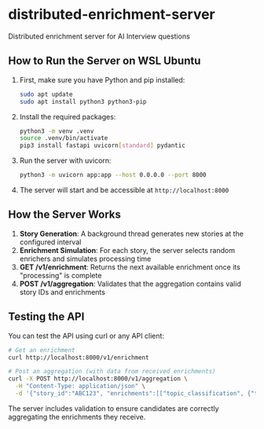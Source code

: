 # distributed-enrichment-server
Distributed enrichment server for AI Interview questions

## How to Run the Server on WSL Ubuntu

1. First, make sure you have Python and pip installed:
   ```bash
   sudo apt update
   sudo apt install python3 python3-pip
   ```

2. Install the required packages:
   ```bash
   python3 -m venv .venv
   source .venv/bin/activate
   pip3 install fastapi uvicorn[standard] pydantic
   ```

3. Run the server with uvicorn:
   ```bash
   python3 -m uvicorn app:app --host 0.0.0.0 --port 8000
   ```

4. The server will start and be accessible at `http://localhost:8000`

## How the Server Works

1. **Story Generation**: A background thread generates new stories at the configured interval
2. **Enrichment Simulation**: For each story, the server selects random enrichers and simulates processing time
3. **GET /v1/enrichment**: Returns the next available enrichment once its "processing" is complete
4. **POST /v1/aggregation**: Validates that the aggregation contains valid story IDs and enrichments

## Testing the API

You can test the API using curl or any API client:

```bash
# Get an enrichment
curl http://localhost:8000/v1/enrichment

# Post an aggregation (with data from received enrichments)
curl -X POST http://localhost:8000/v1/aggregation \
  -H "Content-Type: application/json" \
  -d '{"story_id":"ABC123", "enrichments":[["topic_classification", {"topics":["finance"]}]]}'
```

The server includes validation to ensure candidates are correctly aggregating the enrichments they receive.
